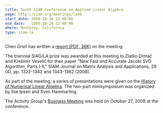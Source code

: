 ```yaml
---
title: Tenth SIAM Conference on Applied Linear Algebra
page: http://siam.org/meetings/la09
start_date: 2009-10-26 12:00:00
end_date:   2009-10-29 12:00:00
where: Monterey, California
type: siam-la
---
```


Chen Grief has written a [report (PDF, 36K)][report]
on the meeting.

The triennial SIAG/LA prize was awarded at this
meeting to Zlatko Drma&#269; and Kre&#353;imir
Veseli&#263; for their paper "New Fast and Accurate
Jacobi SVD Algorithm, Parts I-II," SIAM Journal on
Matrix Analysis and Applications, 29 (4), pp.
1322-1342 and 1343-1362 (2008).

As part of the meeting, a series of
presentations were given on the
[History of Numerical Linear Algebra][history].
The two-part minisymposium was organized by Ilse
Ipsen and Sven Hammarling.

The Activity Group's [Business Meeting](#business) 
was held on October 27, 2009 at the conference.

[report]: articles/SIAM_ALA_report.2009.pdf
[history]: http://www.siam.org/meetings/la09/history_talks.php
